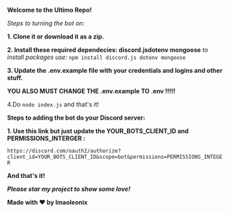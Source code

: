 **Welcome to the Ultimo Repo!**

*Steps to turning the bot on:*

**1. Clone it or download it as a zip.**

**2. Install these required dependecies: discord.jsdotenv mongoose**
*to install packages use:*
```npm install discord.js dotenv mongoose```

**3. Update the .env.example file with your credentials and logins and other stuff.**

**YOU ALSO MUST CHANGE THE .env.example TO .env !!!!!**

4.Do ```node index.js``` and that's it!



**Steps to adding the bot do your Discord server:**

**1. Use this link but just update the YOUR_BOTS_CLIENT_ID and PERMISSIONS_INTERGER :**

```https://discord.com/oauth2/authorize?client_id=YOUR_BOTS_CLIENT_ID&scope=bot&permissions=PERMISSIONS_INTEGER``` 

**And that's it!**

***Please star my project to show some love!***

**Made with ❤️ by lmaoleonix**
